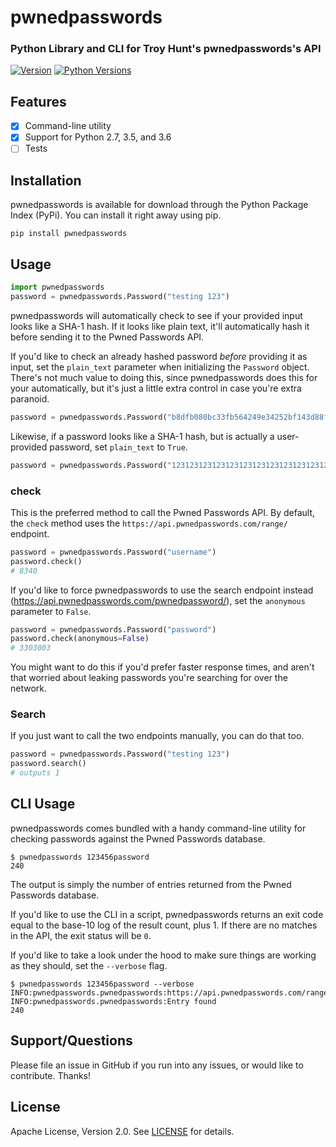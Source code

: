 # pwnedpasswords

### Python Library and CLI for Troy Hunt's pwnedpasswords's API

[![Version][version-badge]][pypi-url]
[![Python Versions][versions-badge]][pypi-url]

## Features

* [x] Command-line utility
* [x] Support for Python 2.7, 3.5, and 3.6
* [ ] Tests

## Installation

pwnedpasswords is available for download through the Python Package Index (PyPi). You can install it right away using pip.

```
pip install pwnedpasswords
```

## Usage

```python
import pwnedpasswords
password = pwnedpasswords.Password("testing 123")
```

pwnedpasswords will automatically check to see if your provided input looks like a SHA-1 hash. If it looks like plain text, it'll automatically hash it before sending it to the Pwned Passwords API.

If you'd like to check an already hashed password *before* providing it as input, set the `plain_text` parameter when initializing the `Password` object. There's not much value to doing this, since pwnedpasswords does this for your automatically, but it's just a little extra control in case you're extra paranoid.

```python
password = pwnedpasswords.Password("b8dfb080bc33fb564249e34252bf143d88fc018f")
```

Likewise, if a password looks like a SHA-1 hash, but is actually a user-provided password, set `plain_text` to `True`.

```python
password = pwnedpasswords.Password("1231231231231231231231231231231231231231", plain_text=True)
```

### check

This is the preferred method to call the Pwned Passwords API. By default, the `check` method uses the `https://api.pwnedpasswords.com/range/` endpoint.

```python
password = pwnedpasswords.Password("username")
password.check()
# 8340
```

If you'd like to force pwnedpasswords to use the search endpoint instead (https://api.pwnedpasswords.com/pwnedpassword/), set the `anonymous` parameter to `False`.

```python
password = pwnedpasswords.Password("password")
password.check(anonymous=False)
# 3303003
```

You might want to do this if you'd prefer faster response times, and aren't that worried about leaking passwords you're searching for over the network.

### Search

If you just want to call the two endpoints manually, you can do that too.

```python
password = pwnedpasswords.Password("testing 123")
password.search()
# outputs 1
```

## CLI Usage

pwnedpasswords comes bundled with a handy command-line utility for checking passwords against the Pwned Passwords database.

```
$ pwnedpasswords 123456password
240
```

The output is simply the number of entries returned from the Pwned Passwords database.

If you'd like to use the CLI in a script, pwnedpasswords returns an exit code equal to the base-10 log of the result count, plus 1. If there are no matches in the API, the exit status will be `0`.

If you'd like to take a look under the hood to make sure things are working as they should, set the `--verbose` flag.

```
$ pwnedpasswords 123456password --verbose
INFO:pwnedpasswords.pwnedpasswords:https://api.pwnedpasswords.com/range/5052C
INFO:pwnedpasswords.pwnedpasswords:Entry found
240
```

## Support/Questions

Please file an issue in GitHub if you run into any issues, or would like to contribute. Thanks!

## License

Apache License, Version 2.0. See [LICENSE](LICENSE) for details.

<!-- Images -->

[version-badge]: https://img.shields.io/pypi/v/pwnedpasswords.svg?style=flat
[versions-badge]: https://img.shields.io/pypi/pyversions/pwnedpasswords.svg?style=flat

<!-- Links -->

[semver-url]: http://www.semver.org
[pypi-url]: https://pypi.python.org/pypi/pwnedpasswords

